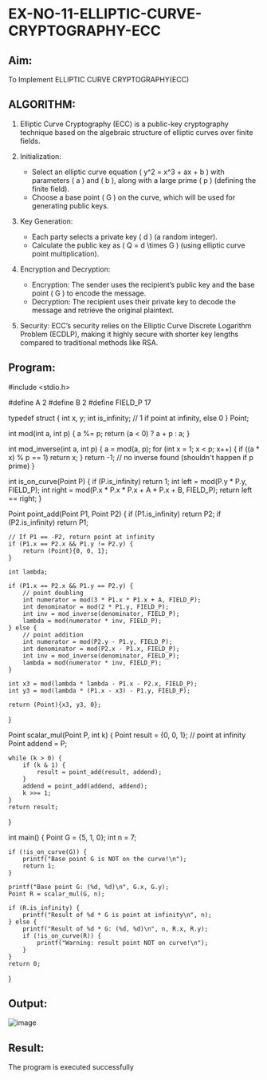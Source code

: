 # EX-NO-11-ELLIPTIC-CURVE-CRYPTOGRAPHY-ECC

## Aim:
To Implement ELLIPTIC CURVE CRYPTOGRAPHY(ECC)


## ALGORITHM:

1. Elliptic Curve Cryptography (ECC) is a public-key cryptography technique based on the algebraic structure of elliptic curves over finite fields.

2. Initialization:
   - Select an elliptic curve equation \( y^2 = x^3 + ax + b \) with parameters \( a \) and \( b \), along with a large prime \( p \) (defining the finite field).
   - Choose a base point \( G \) on the curve, which will be used for generating public keys.

3. Key Generation:
   - Each party selects a private key \( d \) (a random integer).
   - Calculate the public key as \( Q = d \times G \) (using elliptic curve point multiplication).

4. Encryption and Decryption:
   - Encryption: The sender uses the recipient’s public key and the base point \( G \) to encode the message.
   - Decryption: The recipient uses their private key to decode the message and retrieve the original plaintext.

5. Security: ECC’s security relies on the Elliptic Curve Discrete Logarithm Problem (ECDLP), making it highly secure with shorter key lengths compared to traditional methods like RSA.

## Program:

#include <stdio.h>

#define A 2
#define B 2
#define FIELD_P 17

typedef struct {
    int x, y;
    int is_infinity;  // 1 if point at infinity, else 0
} Point;

int mod(int a, int p) {
    a %= p;
    return (a < 0) ? a + p : a;
}

int mod_inverse(int a, int p) {
    a = mod(a, p);
    for (int x = 1; x < p; x++) {
        if ((a * x) % p == 1)
            return x;
    }
    return -1; // no inverse found (shouldn't happen if p prime)
}

int is_on_curve(Point P) {
    if (P.is_infinity) return 1;
    int left = mod(P.y * P.y, FIELD_P);
    int right = mod(P.x * P.x * P.x + A * P.x + B, FIELD_P);
    return left == right;
}

Point point_add(Point P1, Point P2) {
    if (P1.is_infinity) return P2;
    if (P2.is_infinity) return P1;

    // If P1 == -P2, return point at infinity
    if (P1.x == P2.x && P1.y != P2.y) {
        return (Point){0, 0, 1};
    }

    int lambda;

    if (P1.x == P2.x && P1.y == P2.y) {
        // point doubling
        int numerator = mod(3 * P1.x * P1.x + A, FIELD_P);
        int denominator = mod(2 * P1.y, FIELD_P);
        int inv = mod_inverse(denominator, FIELD_P);
        lambda = mod(numerator * inv, FIELD_P);
    } else {
        // point addition
        int numerator = mod(P2.y - P1.y, FIELD_P);
        int denominator = mod(P2.x - P1.x, FIELD_P);
        int inv = mod_inverse(denominator, FIELD_P);
        lambda = mod(numerator * inv, FIELD_P);
    }

    int x3 = mod(lambda * lambda - P1.x - P2.x, FIELD_P);
    int y3 = mod(lambda * (P1.x - x3) - P1.y, FIELD_P);

    return (Point){x3, y3, 0};
}

Point scalar_mul(Point P, int k) {
    Point result = {0, 0, 1};  // point at infinity
    Point addend = P;

    while (k > 0) {
        if (k & 1) {
            result = point_add(result, addend);
        }
        addend = point_add(addend, addend);
        k >>= 1;
    }
    return result;
}

int main() {
    Point G = {5, 1, 0};
    int n = 7;

    if (!is_on_curve(G)) {
        printf("Base point G is NOT on the curve!\n");
        return 1;
    }

    printf("Base point G: (%d, %d)\n", G.x, G.y);
    Point R = scalar_mul(G, n);

    if (R.is_infinity) {
        printf("Result of %d * G is point at infinity\n", n);
    } else {
        printf("Result of %d * G: (%d, %d)\n", n, R.x, R.y);
        if (!is_on_curve(R)) {
            printf("Warning: result point NOT on curve!\n");
        }
    }
    return 0;
}



## Output:
![image](https://github.com/user-attachments/assets/1941ee5e-945d-4dfc-a3ec-28566dcad1df)


## Result:
The program is executed successfully


